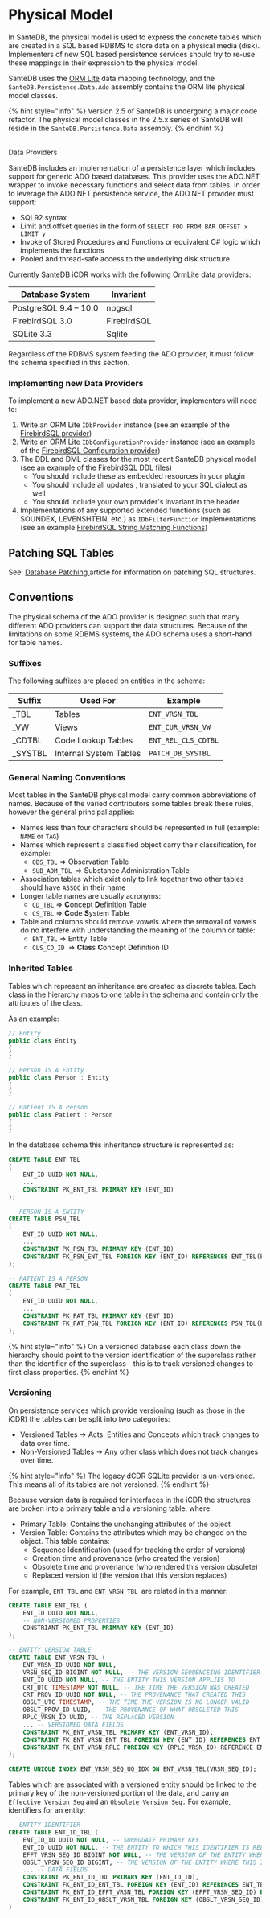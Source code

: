 # Physical Model

In SanteDB, the physical model is used to express the concrete tables which are created in a SQL based RDBMS to store data on a physical media (disk). Implementers of new SQL based persistence services should try to re-use these mappings in their expression to the physical model.&#x20;

SanteDB uses the [ORM Lite](https://github.com/santedb/santedb-orm) data mapping technology, and the `SanteDB.Persistence.Data.Ado` assembly contains the ORM lite physical model classes.

{% hint style="info" %}
Version 2.5 of SanteDB is undergoing a major code refactor. The physical model classes in the 2.5.x series of SanteDB will reside in the `SanteDB.Persistence.Data` assembly.
{% endhint %}

\
Data Providers


SanteDB includes an implementation of a persistence layer which includes support for generic ADO based databases. This provider uses the ADO.NET wrapper to invoke necessary functions and select data from tables. In order to leverage the ADO.NET persistence service, the ADO.NET provider must support:

* SQL92 syntax&#x20;
* Limit and offset queries in the form of `SELECT FOO FROM BAR OFFSET x LIMIT y`
* Invoke of Stored Procedures and Functions or equivalent C# logic which implements the functions
* Pooled and thread-safe access to the underlying disk structure.

Currently SanteDB iCDR works with the following OrmLite data providers:

| **Database System**   | **Invariant** |
| --------------------- | ------------- |
| PostgreSQL 9.4 – 10.0 | npgsql        |
| FirebirdSQL 3.0       | FirebirdSQL   |
| SQLite 3.3            | Sqlite        |

&#x20;Regardless of the RDBMS system feeding the ADO provider, it must follow the schema specified in this section.

### Implementing new Data Providers

To implement a new ADO.NET based data provider, implementers will need to:

1. Write an ORM Lite `IDbProvider` instance (see an example of the [FirebirdSQL provider](https://github.com/santedb/santedb-orm/blob/master/SanteDB.OrmLite/Providers/Firebird/FirebirdSQLProvider.cs))
2. Write an ORM Lite `IDbConfigurationProvider` instance (see an example of the [FirebirdSQL Configuration provider](https://github.com/santedb/santedb-orm/blob/master/SanteDB.OrmLite/Providers/Firebird/FirebirdSQLConfigurationProvider.cs))
3. The DDL and DML classes for the most recent SanteDB physical model (see an example of the [FirebirdSQL DDL files](https://github.com/santedb/santedb-server/tree/master/SanteDB.Persistence.Data.ADO/Data/SQL/FBSQL))
   * You should include these as embedded resources in your plugin
   * You should include all updates , translated to your SQL dialect as well
   * You should include your own provider's invariant in the header
4. Implementations of any supported extended functions (such as SOUNDEX, LEVENSHTEIN, etc.) as `IDbFilterFunction` implementations (see an example [FirebirdSQL String Matching Functions](https://github.com/santedb/santedb-orm/blob/master/SanteDB.OrmLite/Providers/Firebird/StrMatchFunctions.cs))

## Patching SQL Tables

See: [Database Patching ](../../../../developers/server-plugins/database-patching.md)article for information on patching SQL structures.

## Conventions

The physical schema of the ADO provider is designed such that many different ADO providers can support the data structures. Because of the limitations on some RDBMS systems, the ADO schema uses a short-hand for table names.&#x20;

### Suffixes

The following suffixes are placed on entities in the schema:

| Suffix   | Used For               | Example             |
| -------- | ---------------------- | ------------------- |
| \_TBL    | Tables                 | `ENT_VRSN_TBL`      |
| \_VW     | Views                  | `ENT_CUR_VRSN_VW`   |
| \_CDTBL  | Code Lookup Tables     | `ENT_REL_CLS_CDTBL` |
| \_SYSTBL | Internal System Tables | `PATCH_DB_SYSTBL`   |

### General Naming Conventions

Most tables in the SanteDB physical model carry common abbreviations of names. Because of the varied contributors some tables break these rules, however the general principal applies:

* Names less than four characters should be represented in full (example: `NAME` or `TAG`)
* Names which represent a classified object carry their classification, for example:
  * `OBS_TBL` => Observation Table
  * `SUB_ADM_TBL `=> Substance Administration Table
* Association tables which exist only to link together two other tables should have `ASSOC` in their name
* Longer table names are usually acronyms:
  * `CD_TBL` => **C**oncept **D**efinition Table&#x20;
  * `CS_TBL` => **C**ode **S**ystem Table
* Table and columns should remove vowels where the removal of vowels do no interfere with understanding the meaning of the column or table:
  * `ENT_TBL` => Entity Table
  * `CLS_CD_ID `=> **Cl**a**s**s **C**oncept **D**efinition ID

### Inherited Tables

Tables which represent an inheritance are created as discrete tables. Each class in the hierarchy maps to one table in the schema and contain only the attributes of the class.&#x20;

As an example:

```csharp
// Entity 
public class Entity 
{
}

// Person IS A Entity
public class Person : Entity
{
}

// Patient IS A Person
public class Patient : Person
{
}
```

In the database schema this inheritance structure is represented as:

```sql
CREATE TABLE ENT_TBL
(
    ENT_ID UUID NOT NULL,
    ...
    CONSTRAINT PK_ENT_TBL PRIMARY KEY (ENT_ID)
);

-- PERSON IS A ENTITY
CREATE TABLE PSN_TBL
(
    ENT_ID UUID NOT NULL,
    ...
    CONSTRAINT PK_PSN_TBL PRIMARY KEY (ENT_ID)
    CONSTRAINT FK_PSN_ENT_TBL FOREIGN KEY (ENT_ID) REFERENCES ENT_TBL(ENT_ID)
);

-- PATIENT IS A PERSON
CREATE TABLE PAT_TBL
(
    ENT_ID UUID NOT NULL,
    ...
    CONSTRAINT PK_PAT_TBL PRIMARY KEY (ENT_ID)
    CONSTRAINT FK_PAT_PSN_TBL FOREIGN KEY (ENT_ID) REFERENCES PSN_TBL(ENT_ID)
);

```

{% hint style="info" %}
On a versioned database each class down the hierarchy should point to the version identification of the superclass rather than the identifier of the superclass - this is to track versioned changes to first class properties.
{% endhint %}

### Versioning

On persistence services which provide versioning (such as those in the iCDR) the tables can be split into two categories:

* Versioned Tables -> Acts, Entities and Concepts which track changes to data over time.
* Non-Versioned Tables -> Any other class which does not track changes over time.

{% hint style="info" %}
The legacy dCDR SQLite provider is un-versioned. This means all of its tables are not versioned.
{% endhint %}

Because version data is required for interfaces in the iCDR the structures are broken into a primary table and a versioning table, where:

* Primary Table: Contains the unchanging attributes of the object
* Version Table: Contains the attributes which may be changed on the object. This table contains:
  * Sequence Identification (used for tracking the order of versions)
  * Creation time and provenance (who created the version)
  * Obsolete time and provenance (who rendered this version obsolete)
  * Replaced version id (the version that this version replaces)

For example, `ENT_TBL` and `ENT_VRSN_TBL `are related in this manner:

```sql
CREATE TABLE ENT_TBL (
    ENT_ID UUID NOT NULL,
    -- NON-VERSIONED PROPERTIES
    CONSTRIANT PK_ENT_TBL PRIMARY KEY (ENT_ID)
);

-- ENTITY VERSION TABLE
CREATE TABLE ENT_VRSN_TBL (
    ENT_VRSN_ID UUID NOT NULL,
    VRSN_SEQ_ID BIGINT NOT NULL, -- THE VERSION SEQUENCEING IDENTIFIER
    ENT_ID UUID NOT NULL, -- THE ENTITY THIS VERSION APPLIES TO 
    CRT_UTC TIMESTAMP NOT NULL, -- THE TIME THE VERSION WAS CREATED
    CRT_PROV_ID UUID NOT NULL, -- THE PROVENANCE THAT CREATED THIS
    OBSLT_UTC TIMESTAMP, -- THE TIME THE VERSION IS NO LONGER VALID
    OBSLT_PROV_ID UUID, -- THE PROVENANCE OF WHAT OBSOLETED THIS
    RPLC_VRSN_ID UUID, -- THE REPLACED VERSION
    ... -- VERSIONED DATA FIELDS
    CONSTRAINT PK_ENT_VRSN_TBL PRIMARY KEY (ENT_VRSN_ID),
    CONSTRAINT FK_ENT_VRSN_ENT_TBL FOREIGN KEY (ENT_ID) REFERENCES ENT_TBL(ENT_ID),
    CONSTRAINT FK_ENT_VRSN_RPLC FOREIGN KEY (RPLC_VRSN_ID) REFERENCE ENT_VRSN_TBL(ENT_VRSN_ID)
);

CREATE UNIQUE INDEX ENT_VRSN_SEQ_UQ_IDX ON ENT_VRSN_TBL(VRSN_SEQ_ID);
```

Tables which are associated with a versioned entity should be linked to the primary key of the non-versioned portion of the data, and carry an `Effective Version Seq` and an `Obsolete Version Seq.` For example, identifiers for an entity:

```sql
-- ENTITY IDENTIFIER
CREATE TABLE ENT_ID_TBL (
    ENT_ID_ID UUID NOT NULL, -- SURROGATE PRIMARY KEY
    ENT_ID UUID NOT NULL, -- THE ENTITY TO WHICH THIS IDENTIFIER IS RELATED
    EFFT_VRSN_SEQ_ID BIGINT NOT NULL, -- THE VERSION OF THE ENTITY WHERE THIS ID WAS VALID
    OBSLT_VRSN_SEQ_ID BIGINT, -- THE VERSION OF THE ENTITY WHERE THIS ID IS NO LONGER VALID
    ... -- DATA FIELDS
    CONSTRAINT PK_ENT_ID_TBL PRIMARY KEY (ENT_ID_ID),
    CONSTRAINT FK_ENT_ID_ENT_TBL FOREIGN KEY (ENT_ID) REFERENCES ENT_TBL(ENT_ID),
    CONSTRAINT FK_ENT_ID_EFFT_VRSN_TBL FOREIGN KEY (EFFT_VRSN_SEQ_ID) REFERENCES ENT_VRSN_TBL(VRSN_SEQ_ID),
    CONSTRAINT FK_ENT_ID_OBSLT_VRSN_TBL FOREIGN KEY (OBSLT_VRSN_SEQ_ID) REFERENCES ENT_VRSN_TBL(VRSN_SEQ_ID)
) 
```
